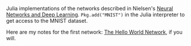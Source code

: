 Julia implementations of the networks described in Nielsen's [Neural Networks and Deep Learning](http://neuralnetworksanddeeplearning.com/). `Pkg.add("MNIST")` in the Julia interpreter to get access to the MNIST dataset. 

Here are my notes for the first network: [The Hello World Network](https://paper.dropbox.com/doc/The-Hello-World-Network--ACwvSXz585Fa9lDqft~ZD2M3AQ-kjsxv5Kj9PxhdDZbI1rAh), if you will. 
